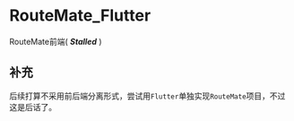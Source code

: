 # RouteMate_Flutter
RouteMate前端( ***Stalled*** )

## 补充

后续打算不采用前后端分离形式，尝试用`Flutter`单独实现`RouteMate`项目，不过这是后话了。
